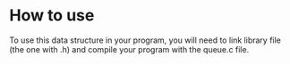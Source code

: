 # How to use
To use this data structure in your program, you will need to link library file (the one with .h) and compile your program with the queue.c file.

